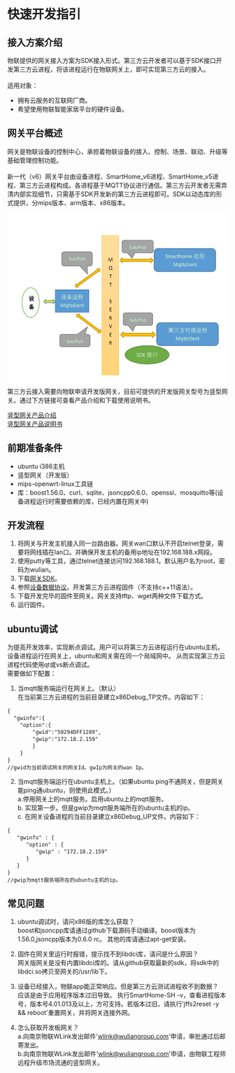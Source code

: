 # 快速开发指引
## 接入方案介绍
物联提供的网关接入方案为SDK接入形式。第三方云开发者可以基于SDK接口开发第三方云进程，将该进程运行在物联网关上，即可实现第三方云的接入。  
<br>
适用对象：
- 拥有云服务的互联网厂商。
- 希望使用物联智能家居平台的硬件设备。

## 网关平台概述
网关是物联设备的控制中心，承担着物联设备的接入、控制、场景、联动、升级等基础管理控制功能。  
<br>
  新一代（v6）网关平台由设备进程、SmartHome_v6进程、SmartHome_v5进程、第三方云进程构成。各进程基于MQTT协议进行通信。第三方云开发者无需弄清内部实现细节，只需基于SDK开发新的第三方云进程即可。SDK以动态库的形式提供，分mips版本、arm版本、x86版本。  

  ![架构框图](WLink/images/gwFrame.png "架构框图")   
  第三方云接入需要向物联申请开发版网关，目前可提供的开发版网关型号为竖型网关。通过下方链接可查看产品介绍和下载使用说明书。

[竖型网关产品介绍](http://www.wuliangroup.com/cn/index.php/product/info/145)  
[竖型网关产品说明书](http://www.wuliangroup.com/cn/index.php/service/download/1539)

## 前期准备条件
- ubuntu i386主机
- 竖型网关（开发版）
- mips-openwrt-linux工具链
- 库：boost1.56.0、curl、sqlite、jsoncpp0.6.0、openssl、mosquitto等(设备进程运行时需要依赖的库，已经内置在网关中)

## 开发流程
1. 将网关与开发主机接入同一台路由器。网关wan口默认不开启telnet登录，需要将网线插在lan口。并确保开发主机的备用ip地址在192.168.188.x网段。  
2. 使用putty等工具，通过telnet连接访问192.168.188.1。默认用户名为root，密码为wulian。  
3. 下载[网关SDK](https://github.com/Wulian-WLink/GatewaySDK_v6.git)。
4. 参照[设备数据协议](?file=05-设备数据协议/01-概述 "概述")。开发第三方云进程固件（不支持c++11语法）。  
6. 下载开发完毕的固件至网关。网关支持tftp、wget两种文件下载方式。
7. 运行固件。  

## ubuntu调试
为提高开发效率，实现断点调试。用户可以将第三方云进程运行在ubuntu主机，设备进程运行在网关上，ubuntu和网关需在同一个局域网中。  从而实现第三方云进程代码使用qt或vs断点调试。  
需要做如下配置：
1. 当mqtt服务端运行在网关上。（默认）  
在当前第三方云进程的当前目录建立x86Debug_TP文件。内容如下：  
```
{
  "gwinfo":{
    "option":{
        "gwid":"50294DFF1289",
        "gwip":"172.18.2.159"
        }
    }
}
//gwid为当前调试网关的网关Id。gwIp为网关的wan Ip。
```
2. 当mqtt服务端运行在ubuntu主机上。（如果ubuntu ping不通网关，但是网关能ping通ubuntu，则使用此模式。）  
a.停用网关上的mqtt服务。启用ubuntu上的mqtt服务。  
b. 实现第一步。但是gwip为mqtt服务端所在的ubuntu主机的ip。  
c. 在网关设备进程的当前目录建立x86Debug_UP文件。内容如下：
```
{
   "gwinfo" : {
      "option" : {
         "gwip" : "172.18.2.159"
      }
   }
}
//gwip为mqtt服务端所在的ubuntu主机的ip。
```

## 常见问题
1. ubuntu调试时，请问x86版的库怎么获取？  
boost和jsoncpp库请通过github下载源码手动编译。boost版本为1.56.0,jsoncpp版本为0.6.0 rc。
其他的库请通过apt-get安装。  
2. 固件在网关里运行时报错，提示找不到libdci库，请问是什么原因？  
网关版网关是没有内置libdci库的。请从github获取最新的sdk，将sdk中的libdci.so拷贝至网关的/usr/lib下。
3. 设备已经接入，物联app能正常响应。但是第三方云测试进程收不到数据？  
应该是由于应用程序版本过旧导致。 执行SmartHome-SH -v，查看进程版本号，版本号4.01.013及以上，方可支持。若版本过旧，请执行'jffs2reset -y && reboot'重置网关，并将网关连接外网。

4. 怎么获取开发板网关？  
a.向南京物联WLink发出邮件'wlink@wuliangroup.com'申请，审批通过后邮寄发出。  
b.向南京物联WLink发出邮件'wlink@wuliangroup.com'申请，由物联工程师远程升级市场流通的竖型网关。
